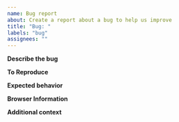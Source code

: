 ```yaml
---
name: Bug report
about: Create a report about a bug to help us improve
title: "Bug: "
labels: "bug"
assignees: ""
---
```


**Describe the bug**

<!-- A clear and concise description of what the bug is. Please use screenshots if applicable. -->

**To Reproduce**

<!-- Steps to reproduce the bug -->

**Expected behavior**

<!-- A clear description of what you expected to happen. -->

**Browser Information**

<!-- Include details about your browser and OS here. If possible, please identify if this is happening on just your browser and OS, or other ones as well. -->

**Additional context**

<!-- Add any other context about the problem here. -->
